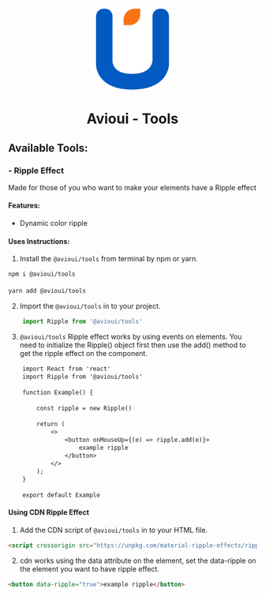 <p align="center">
  <a href="https://avioui.com/tools/" rel="noopener" target="_blank">
  <img width="148" height="164" src="https://github.com/syahrilaa/avioui/blob/main/public/avioui-logo-transparent.png?raw=true" alt="Avioui Logo">
  </a>
</p>

<h1 align="center">Avioui - Tools</h1>

## Available Tools:

### - Ripple Effect

Made for those of you who want to make your elements have a Ripple effect

#### Features:
- Dynamic color ripple

#### Uses Instructions:

1. Install the `@avioui/tools` from terminal by npm or yarn.

```bash
npm i @avioui/tools

yarn add @avioui/tools
```

2. Import the `@avioui/tools` in to your project.

```ts
    import Ripple from '@avioui/tools'
```

3. `@avioui/tools` Ripple effect works by using events on elements. You need to initialize the Ripple() object first then use the add() method to get the ripple effect on the component.

```tsx
    import React from 'react'
    import Ripple from '@avioui/tools'

    function Example() {

        const ripple = new Ripple()

        return (
            <>
                <button onMouseUp={(e) => ripple.add(e)}>
                    example ripple
                </button>
            </>
        );
    }

    export default Example
```

#### Using CDN Ripple Effect

1. Add the CDN script of `@avioui/tools` in to your HTML file.

```html
<script crossorigin src="https://unpkg.com/material-ripple-effects/ripple.js"></script>
```

2. cdn works using the data attribute on the element, set the data-ripple on the element you want to have ripple effect.

```html
<button data-ripple="true">example ripple</button>
```
